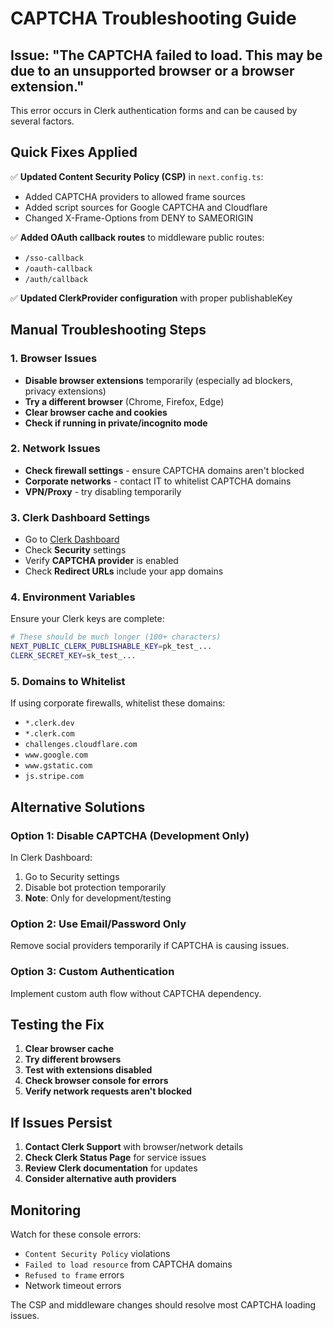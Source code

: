 # CAPTCHA Troubleshooting Guide

## Issue: "The CAPTCHA failed to load. This may be due to an unsupported browser or a browser extension."

This error occurs in Clerk authentication forms and can be caused by several factors.

## Quick Fixes Applied

✅ **Updated Content Security Policy (CSP)** in `next.config.ts`:
- Added CAPTCHA providers to allowed frame sources
- Added script sources for Google CAPTCHA and Cloudflare
- Changed X-Frame-Options from DENY to SAMEORIGIN

✅ **Added OAuth callback routes** to middleware public routes:
- `/sso-callback`
- `/oauth-callback` 
- `/auth/callback`

✅ **Updated ClerkProvider configuration** with proper publishableKey

## Manual Troubleshooting Steps

### 1. Browser Issues
- **Disable browser extensions** temporarily (especially ad blockers, privacy extensions)
- **Try a different browser** (Chrome, Firefox, Edge)
- **Clear browser cache and cookies**
- **Check if running in private/incognito mode**

### 2. Network Issues
- **Check firewall settings** - ensure CAPTCHA domains aren't blocked
- **Corporate networks** - contact IT to whitelist CAPTCHA domains
- **VPN/Proxy** - try disabling temporarily

### 3. Clerk Dashboard Settings
- Go to [Clerk Dashboard](https://dashboard.clerk.dev)
- Check **Security** settings
- Verify **CAPTCHA provider** is enabled
- Check **Redirect URLs** include your app domains

### 4. Environment Variables
Ensure your Clerk keys are complete:
```bash
# These should be much longer (100+ characters)
NEXT_PUBLIC_CLERK_PUBLISHABLE_KEY=pk_test_...
CLERK_SECRET_KEY=sk_test_...
```

### 5. Domains to Whitelist
If using corporate firewalls, whitelist these domains:
- `*.clerk.dev`
- `*.clerk.com`
- `challenges.cloudflare.com`
- `www.google.com`
- `www.gstatic.com`
- `js.stripe.com`

## Alternative Solutions

### Option 1: Disable CAPTCHA (Development Only)
In Clerk Dashboard:
1. Go to Security settings
2. Disable bot protection temporarily
3. **Note**: Only for development/testing

### Option 2: Use Email/Password Only
Remove social providers temporarily if CAPTCHA is causing issues.

### Option 3: Custom Authentication
Implement custom auth flow without CAPTCHA dependency.

## Testing the Fix

1. **Clear browser cache**
2. **Try different browsers**
3. **Test with extensions disabled**
4. **Check browser console for errors**
5. **Verify network requests aren't blocked**

## If Issues Persist

1. **Contact Clerk Support** with browser/network details
2. **Check Clerk Status Page** for service issues
3. **Review Clerk documentation** for updates
4. **Consider alternative auth providers**

## Monitoring

Watch for these console errors:
- `Content Security Policy` violations
- `Failed to load resource` from CAPTCHA domains
- `Refused to frame` errors
- Network timeout errors

The CSP and middleware changes should resolve most CAPTCHA loading issues.

